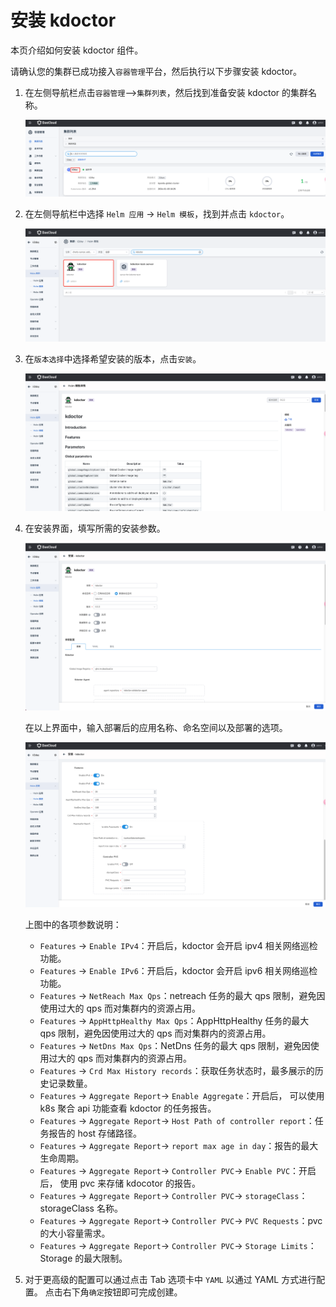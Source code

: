 # 安装 kdoctor

本页介绍如何安装 kdoctor 组件。

请确认您的集群已成功接入`容器管理`平台，然后执行以下步骤安装 kdoctor。

1. 在左侧导航栏点击`容器管理`—>`集群列表`，然后找到准备安装 kdoctor 的集群名称。

   ![cluster](../../images/kdoctor-install-1.png)

2. 在左侧导航栏中选择 `Helm 应用` -> `Helm 模板`，找到并点击 `kdoctor`。

   ![helm](../../images/kdoctor-install-2.png)

3. 在`版本选择`中选择希望安装的版本，点击`安装`。

   ![version](../../images/kdoctor-install-3.png)

4. 在安装界面，填写所需的安装参数。

   ![parameter1](../../images/kdoctor-install-4.png)

   在以上界面中，输入部署后的应用名称、命名空间以及部署的选项。

   ![parameter2](../../images/kdoctor-install-5.png)

   上图中的各项参数说明：
    - `Features` -> `Enable IPv4`：开启后，kdoctor 会开启 ipv4 相关网络巡检功能。
    - `Features` -> `Enable IPv6`：开启后，kdoctor 会开启 ipv6 相关网络巡检功能。
    - `Features` -> `NetReach Max Qps`：netreach 任务的最大 qps 限制，避免因使用过大的 qps 而对集群内的资源占用。
    - `Features` -> `AppHttpHealthy Max Qps`：AppHttpHealthy 任务的最大 qps 限制，避免因使用过大的 qps 而对集群内的资源占用。
    - `Features` -> `NetDns Max Qps`：NetDns 任务的最大 qps 限制，避免因使用过大的 qps 而对集群内的资源占用。
    - `Features` -> `Crd Max History records`：获取任务状态时，最多展示的历史记录数量。
    - `Features` -> `Aggregate Report`-> `Enable Aggregate`：开启后， 可以使用 k8s 聚合 api 功能查看 kdoctor 的任务报告。
    - `Features` -> `Aggregate Report`-> `Host Path of controller report`：任务报告的 host 存储路径。
    - `Features` -> `Aggregate Report`-> `report max age in day`：报告的最大生命周期。
    - `Features` -> `Aggregate Report`-> `Controller PVC`-> `Enable PVC`：开启后， 使用 pvc 来存储 kdocotor 的报告。
    - `Features` -> `Aggregate Report`-> `Controller PVC`-> `storageClass`：storageClass 名称。
    - `Features` -> `Aggregate Report`-> `Controller PVC`-> `PVC Requests`：pvc 的大小容量需求。
    - `Features` -> `Aggregate Report`-> `Controller PVC`-> `Storage Limits`：Storage 的最大限制。
5. 对于更高级的配置可以通过点击 Tab 选项卡中 `YAML` 以通过 YAML 方式进行配置。
   点击右下角`确定`按钮即可完成创建。
